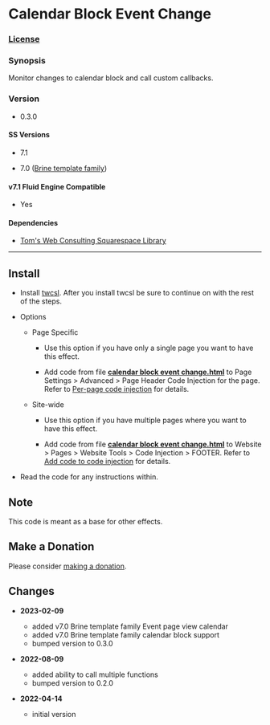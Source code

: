 # Calendar Block Event Change

### [License][1]

### Synopsis

Monitor changes to calendar block and call custom callbacks.

### Version

  * 0.3.0

#### SS Versions

  * 7.1
  
  * 7.0 ([Brine template family][2])

#### v7.1 Fluid Engine Compatible

  * Yes

#### Dependencies

  * [Tom's Web Consulting Squarespace Library][2]

---

## Install

* Install [twcsl][3]. After you install twcsl be sure to continue on with the
  rest of the steps.
  
* Options

  * Page Specific
  
    * Use this option if you have only a single page you want to have this
      effect.
      
    * Add code from file **[calendar block event change.html][4]** to
      Page Settings > Advanced > Page Header Code Injection for the page. Refer
      to [Per-page code injection][5] for details.
      
  * Site-wide
  
    * Use this option if you have multiple pages where you want to have this
      effect.
      
    * Add code from file **[calendar block event change.html][4]** to Website >
      Pages > Website Tools > Code Injection > FOOTER. Refer to [Add code to
      code injection][6] for details.

* Read the code for any instructions within.

## Note

This code is meant as a base for other effects.

## Make a Donation

Please consider [making a donation][7].

## Changes

* **2023-02-09**

  * added v7.0 Brine template family Event page view calendar
  * added v7.0 Brine template family calendar block support
  * bumped version to 0.3.0
  
* **2022-08-09**

  * added ability to call multiple functions
  * bumped version to 0.2.0
  
* **2022-04-14**

  * initial version

[1]: https://github.com/tomsWebConsulting/twcsl/blob/main/LICENSE.txt#L1
[2]: https://support.squarespace.com/hc/en-us/articles/212512738-Brine-template-family
[3]: https://github.com/tomsWebConsulting/twcsl#install-options
[4]: calendar%20block%20event%20change.html#L1
[5]: https://support.squarespace.com/hc/en-us/articles/205815908-Using-code-injection#toc-per-page-code-injection
[6]: https://support.squarespace.com/hc/en-us/articles/205815908-Using-code-injection#toc-add-code-to-code-injection
[7]: https://github.com/tomsWebConsulting/twcsl#make-a-donation

